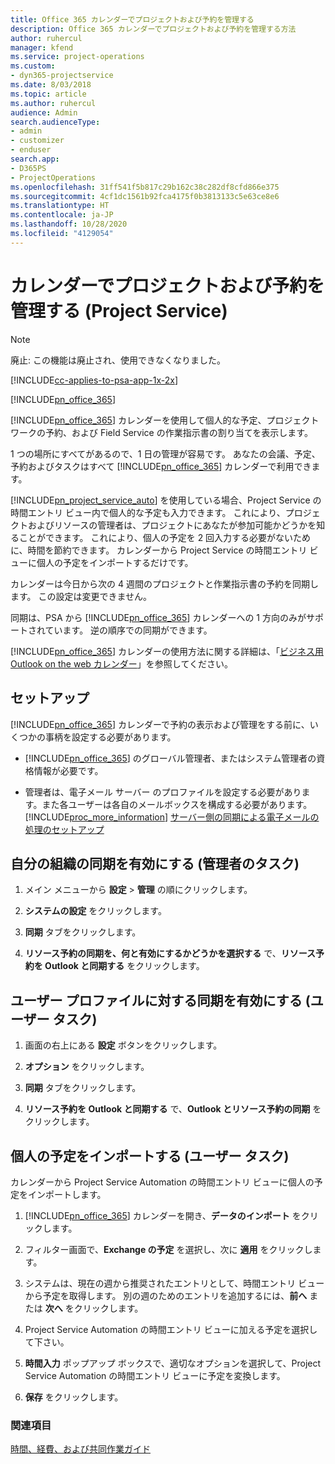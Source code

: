 ```yaml
---
title: Office 365 カレンダーでプロジェクトおよび予約を管理する
description: Office 365 カレンダーでプロジェクトおよび予約を管理する方法
author: ruhercul
manager: kfend
ms.service: project-operations
ms.custom:
- dyn365-projectservice
ms.date: 8/03/2018
ms.topic: article
ms.author: ruhercul
audience: Admin
search.audienceType:
- admin
- customizer
- enduser
search.app:
- D365PS
- ProjectOperations
ms.openlocfilehash: 31ff541f5b817c29b162c38c282df8cfd866e375
ms.sourcegitcommit: 4cf1dc1561b92fca4175f0b3813133c5e63ce8e6
ms.translationtype: HT
ms.contentlocale: ja-JP
ms.lasthandoff: 10/28/2020
ms.locfileid: "4129054"
---
```

# <a name="manage-projects-and-bookings-in-your-calendar-project-service"></a>カレンダーでプロジェクトおよび予約を管理する (Project Service)

> [!Note]
> 廃止: この機能は廃止され、使用できなくなりました。

[!INCLUDE[cc-applies-to-psa-app-1x-2x](../includes/cc-applies-to-psa-app-1x-2x.md)]

[!INCLUDE[pn_office_365](../includes/pn-office-365.md)] 

[!INCLUDE[pn_office_365](../includes/pn-office-365.md)] カレンダーを使用して個人的な予定、プロジェクト ワークの予約、および Field Service の作業指示書の割り当てを表示します。  
  
 1 つの場所にすべてがあるので、1 日の管理が容易です。 あなたの会議、予定、予約およびタスクはすべて [!INCLUDE[pn_office_365](../includes/pn-office-365.md)] カレンダーで利用できます。  
  
 [!INCLUDE[pn_project_service_auto](../includes/pn-project-service-auto.md)] を使用している場合、Project Service の時間エントリ ビュー内で個人的な予定も入力できます。 これにより、プロジェクトおよびリソースの管理者は、プロジェクトにあなたが参加可能かどうかを知ることができます。 これにより、個人の予定を 2 回入力する必要がないために、時間を節約できます。 カレンダーから Project Service の時間エントリ ビューに個人の予定をインポートするだけです。  
  
 カレンダーは今日から次の 4 週間のプロジェクトと作業指示書の予約を同期します。 この設定は変更できません。  
  
 同期は、PSA から [!INCLUDE[pn_office_365](../includes/pn-office-365.md)] カレンダーへの 1 方向のみがサポートされています。 逆の順序での同期ができます。 
  
 [!INCLUDE[pn_office_365](../includes/pn-office-365.md)] カレンダーの使用方法に関する詳細は、「[ビジネス用 Outlook on the web カレンダー](https://support.office.com/article/Calendar-in-Outlook-on-the-web-for-business-5219c457-d1fe-4c2f-9032-1a816b88e936)」を参照してください。  
  
## <a name="setup"></a>セットアップ  
 [!INCLUDE[pn_office_365](../includes/pn-office-365.md)] カレンダーで予約の表示および管理をする前に、いくつかの事柄を設定する必要があります。  
  
- [!INCLUDE[pn_office_365](../includes/pn-office-365.md)] のグローバル管理者、またはシステム管理者の資格情報が必要です。  
  
- 管理者は、電子メール サーバー のプロファイルを設定する必要があります。また各ユーザーは各自のメールボックスを構成する必要があります。 [!INCLUDE[proc_more_information](../includes/proc-more-information.md)] [サーバー側の同期による電子メールの処理のセットアップ](https://docs.microsoft.com/dynamics365/customerengagement/on-premises/admin/set-up-server-side-synchronization-of-email-appointments-contacts-and-tasks)  
  
## <a name="turn-on-synchronization-for-your-organization-admin-task"></a>自分の組織の同期を有効にする (管理者のタスク)  
  
1.  メイン メニューから **設定** >  **管理** の順にクリックします。  
  
2.  **システムの設定** をクリックします。  
  
3.  **同期** タブをクリックします。  
  
4.  **リソース予約の同期を、何と有効にするかどうかを選択する** で、**リソース予約を Outlook と同期する** をクリックします。  
  
## <a name="turn-on-synchronization-for-your-user-profile-user-task"></a>ユーザー プロファイルに対する同期を有効にする (ユーザー タスク)  
  
1.  画面の右上にある **設定** ボタンをクリックします。  
  
2.  **オプション** をクリックします。  
  
3.  **同期** タブをクリックします。  
  
4.  **リソース予約を Outlook と同期する** で、**Outlook とリソース予約の同期** をクリックします。  
  
## <a name="import-your-personal-appointments-user-task"></a>個人の予定をインポートする (ユーザー タスク)  
 カレンダーから Project Service Automation の時間エントリ ビューに個人の予定をインポートします。  
  
1. [!INCLUDE[pn_office_365](../includes/pn-office-365.md)] カレンダーを開き、**データのインポート** をクリックします。  
  
2. フィルター画面で、**Exchange の予定** を選択し、次に **適用** をクリックします。  
  
3. システムは、現在の週から推奨されたエントリとして、時間エントリ ビューから予定を取得します。 別の週のためのエントリを追加するには、**前へ** または **次へ** をクリックします。  
  
4. Project Service Automation の時間エントリ ビューに加える予定を選択して下さい。  
  
5. **時間入力** ポップアップ ボックスで、適切なオプションを選択して、Project Service Automation の時間エントリ ビューに予定を変換します。  
  
6. **保存** をクリックします。  
  
### <a name="see-also"></a>関連項目  
 [時間、経費、および共同作業ガイド](../psa/time-expense-collaboration-guide.md)

